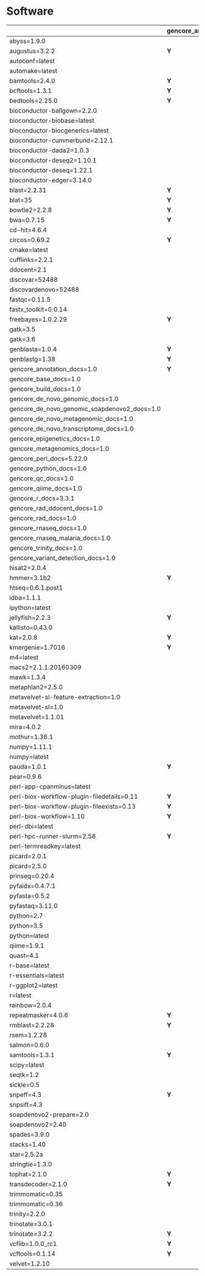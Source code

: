 # Software

| | gencore_annotation_1.0 | gencore_base_1.0 | gencore_build_1.0 | gencore_de_novo_genomic_1.0 | gencore_de_novo_genomic_soapdenovo2_1.0 | gencore_de_novo_metagenomic_1.0 | gencore_de_novo_transcriptome_1.0 | gencore_epigenetics_1.0 | gencore_metagenomics_1.0 | gencore_perl_5.22.0 | gencore_python_1.0 | gencore_qc_1.0 | gencore_qiime_1.0 | gencore_r_3.3.1 | gencore_rad_1.0 | gencore_rad_ddocent_1.0 | gencore_rnaseq_1.0 | gencore_rnaseq_malaria_1.0 | gencore_trinity_1.0 | gencore_variant_detection_1.0 |
| --- | --- | --- | --- | --- | --- | --- | --- | --- | --- | --- | --- | --- | --- | --- | --- | --- | --- | --- | --- | ---  |
| abyss=1.9.0 | | | | **Y** | | | | | | | | | | | | | | | | |
| augustus=3.2.2 | **Y** | | | **Y** | | **Y** | **Y** | | **Y** | | | | | | | | | | | |
| autoconf=latest | | | **Y** | | | | | | | | | | | | | | | | | |
| automake=latest | | | **Y** | | | | | | | | | | | | | | | | | |
| bamtools=2.4.0 | **Y** | | | **Y** | | **Y** | **Y** | **Y** | **Y** | | | | | | **Y** | | **Y** | **Y** | | **Y** |
| bcftools=1.3.1 | **Y** | | | **Y** | | **Y** | **Y** | **Y** | **Y** | | | | | | **Y** | | **Y** | **Y** | | **Y** |
| bedtools=2.25.0 | **Y** | | | **Y** | | **Y** | **Y** | **Y** | **Y** | | | | | | **Y** | | **Y** | **Y** | | **Y** |
| bioconductor-ballgown=2.2.0 | | | | | | | | | | | | | | | | | **Y** | | | |
| bioconductor-biobase=latest | | | | | | | | | | | | | | **Y** | | | | | | **Y** |
| bioconductor-biocgenerics=latest | | **Y** | | | | | | | | | | | | | | | | | | |
| bioconductor-cummerbund=2.12.1 | | | | | | | | | | | | | | | | | **Y** | **Y** | | |
| bioconductor-dada2=1.0.3 | | | | | | | | | **Y** | | | | | | | | | | | |
| bioconductor-deseq2=1.10.1 | | | | | | | **Y** | | | | | | | | | | **Y** | **Y** | | |
| bioconductor-deseq=1.22.1 | | | | | | | **Y** | | | | | | | | | | **Y** | **Y** | | |
| bioconductor-edger=3.14.0 | | | | | | | **Y** | | | | | | | | | | **Y** | **Y** | | |
| blast=2.2.31 | **Y** | | | **Y** | | **Y** | **Y** | | **Y** | | | | | | **Y** | | | | | **Y** |
| blat=35 | **Y** | | | **Y** | | **Y** | **Y** | | **Y** | | | | | | **Y** | | **Y** | **Y** | | **Y** |
| bowtie2=2.2.8 | **Y** | | | **Y** | | **Y** | **Y** | **Y** | **Y** | | | | | | **Y** | | **Y** | **Y** | | **Y** |
| bwa=0.7.15 | **Y** | | | **Y** | | **Y** | **Y** | **Y** | **Y** | | | | | | | | | | | **Y** |
| cd-hit=4.6.4 | | | | | | | | | **Y** | | | | | | **Y** | | | | | |
| circos=0.69.2 | **Y** | | | **Y** | | **Y** | **Y** | | | | | | | | | | | | | **Y** |
| cmake=latest | | | **Y** | | | | | | | | | | | | | | | | | |
| cufflinks=2.2.1 | | | | | | | **Y** | | | | | | | | | | **Y** | **Y** | | **Y** |
| ddocent=2.1 | | | | | | | | | | | | | | | | **Y** | | | | |
| discovar=52488 | | | | **Y** | | | | | | | | | | | | | | | | **Y** |
| discovardenovo=52488 | | | | **Y** | | | | | | | | | | | | | | | | **Y** |
| fastqc=0.11.5 | | | | | | | | | | | | **Y** | | | | | **Y** | | | |
| fastx_toolkit=0.0.14 | | | | | | | | | | | | **Y** | | | | | | | | |
| freebayes=1.0.2.29 | **Y** | | | **Y** | | | | | | | | | | | **Y** | | | | | **Y** |
| gatk=3.5 | | | | | | | | | | | | | | | | | | **Y** | | **Y** |
| gatk=3.6 | | | | **Y** | | | | | | | | | | | | | **Y** | | | |
| genblasta=1.0.4 | **Y** | | | **Y** | | | | | | | | | | | | | | | | |
| genblastg=1.38 | **Y** | | | **Y** | | | | | | | | | | | | | | | | |
| gencore_annotation_docs=1.0 | **Y** | | | | | | | | | | | | | | | | | | | |
| gencore_base_docs=1.0 | | **Y** | | | | | | | | | | | | | | | | | | |
| gencore_build_docs=1.0 | | | **Y** | | | | | | | | | | | | | | | | | |
| gencore_de_novo_genomic_docs=1.0 | | | | **Y** | | | | | | | | | | | | | | | | |
| gencore_de_novo_genomic_soapdenovo2_docs=1.0 | | | | | **Y** | | | | | | | | | | | | | | | |
| gencore_de_novo_metagenomic_docs=1.0 | | | | | | **Y** | | | | | | | | | | | | | | |
| gencore_de_novo_transcriptome_docs=1.0 | | | | | | | **Y** | | | | | | | | | | | | | |
| gencore_epigenetics_docs=1.0 | | | | | | | | **Y** | | | | | | | | | | | | |
| gencore_metagenomics_docs=1.0 | | | | | | | | | **Y** | | | | | | | | | | | |
| gencore_perl_docs=5.22.0 | | | | | | | | | | **Y** | | | | | | | | | | |
| gencore_python_docs=1.0 | | | | | | | | | | | **Y** | | | | | | | | | |
| gencore_qc_docs=1.0 | | | | | | | | | | | | **Y** | | | | | | | | |
| gencore_qiime_docs=1.0 | | | | | | | | | | | | | **Y** | | | | | | | |
| gencore_r_docs=3.3.1 | | | | | | | | | | | | | | **Y** | | | | | | |
| gencore_rad_ddocent_docs=1.0 | | | | | | | | | | | | | | | | **Y** | | | | |
| gencore_rad_docs=1.0 | | | | | | | | | | | | | | | **Y** | | | | | |
| gencore_rnaseq_docs=1.0 | | | | | | | | | | | | | | | | | **Y** | | | |
| gencore_rnaseq_malaria_docs=1.0 | | | | | | | | | | | | | | | | | | **Y** | | |
| gencore_trinity_docs=1.0 | | | | | | | | | | | | | | | | | | | **Y** | |
| gencore_variant_detection_docs=1.0 | | | | | | | | | | | | | | | | | | | | **Y** |
| hisat2=2.0.4 | | | | | | | | | | | | | | | | | **Y** | | | |
| hmmer=3.1b2 | **Y** | | | **Y** | | **Y** | **Y** | | **Y** | | | | | | | | | | | |
| htseq=0.6.1.post1 | | | | | | | **Y** | | | | | | | | | | **Y** | **Y** | | |
| idba=1.1.1 | | | | **Y** | | | | | | | | | | | | | | | | |
| ipython=latest | | | | | | | | | | | **Y** | | | | | | | | | |
| jellyfish=2.2.3 | **Y** | | | **Y** | | | | | | | | | | | | | | | | |
| kallisto=0.43.0 | | | | | | | | | | | | | | | | | **Y** | **Y** | | |
| kat=2.0.8 | **Y** | | | | | | | | | | | | | | | | | | | |
| kmergenie=1.7016 | **Y** | | | **Y** | | | | | | | | | | | | | | | | |
| m4=latest | | | **Y** | | | | | | | | | | | | | | | | | |
| macs2=2.1.1.20160309 | | | | | | | | **Y** | | | | | | | | | | | | |
| mawk=1.3.4 | | | | | | **Y** | | | **Y** | | | | | | | | | | | |
| metaphlan2=2.5.0 | | | | | | **Y** | | | | | | | | | | | | | | |
| metavelvet-sl-feature-extraction=1.0 | | | | | | **Y** | | | | | | | | | | | | | | |
| metavelvet-sl=1.0 | | | | | | **Y** | | | | | | | | | | | | | | |
| metavelvet=1.1.01 | | | | | | **Y** | | | | | | | | | | | | | | |
| mira=4.0.2 | | | | **Y** | | | | | | | | | | | | | | | | |
| mothur=1.36.1 | | | | | | **Y** | | | **Y** | | | | | | | | | | | |
| numpy=1.11.1 | | | | | | | | **Y** | | | | | | | | | | | | |
| numpy=latest | | | | | | | | | | | **Y** | | | | | | | | | |
| pauda=1.0.1 | **Y** | | | | | | | | | | | | | | | | | | | |
| pear=0.9.6 | | | | **Y** | | **Y** | **Y** | | **Y** | | | | | | | | | | | **Y** |
| perl-app-cpanminus=latest | | **Y** | **Y** | | | | | | | **Y** | | | | | | | | | | |
| perl-biox-workflow-plugin-filedetails=0.11 | **Y** | **Y** | **Y** | **Y** | **Y** | **Y** | **Y** | **Y** | | | | **Y** | | | **Y** | **Y** | **Y** | **Y** | **Y** | **Y** |
| perl-biox-workflow-plugin-fileexists=0.13 | **Y** | **Y** | **Y** | **Y** | **Y** | **Y** | **Y** | **Y** | **Y** | | | **Y** | **Y** | | **Y** | **Y** | **Y** | **Y** | **Y** | **Y** |
| perl-biox-workflow=1.10 | **Y** | **Y** | **Y** | **Y** | **Y** | **Y** | **Y** | **Y** | **Y** | | | **Y** | **Y** | | **Y** | **Y** | **Y** | **Y** | **Y** | **Y** |
| perl-dbi=latest | | | | | | | | | | **Y** | | | | | | | | | | |
| perl-hpc-runner-slurm=2.58 | **Y** | **Y** | **Y** | **Y** | **Y** | **Y** | **Y** | **Y** | **Y** | | | **Y** | **Y** | | **Y** | **Y** | **Y** | **Y** | **Y** | **Y** |
| perl-termreadkey=latest | | | | | | | | | | **Y** | | | | | | | | | | |
| picard=2.0.1 | | | | | | | | | | | | | | | | | | **Y** | | |
| picard=2.5.0 | | | | **Y** | | **Y** | **Y** | | | | | | | | | | **Y** | | | **Y** |
| prinseq=0.20.4 | | | | **Y** | | **Y** | **Y** | | | | | | | | | | **Y** | **Y** | | **Y** |
| pyfaidx=0.4.7.1 | | | | | | | | | | | | **Y** | | | | | | | | |
| pyfasta=0.5.2 | | | | | | | | | | | | **Y** | | | | | | | | |
| pyfastaq=3.11.0 | | | | | | | | | | | | **Y** | | | | | | | | |
| python=2.7 | | | | | | | | **Y** | | | | | | | | | | | | |
| python=3.5 | | | | | | | | | | | | **Y** | | | | | | | | |
| python=latest | | | | | | | | | | | **Y** | | | | | | | | | |
| qiime=1.9.1 | | | | | | | | | | | | | **Y** | | | | | | | |
| quast=4.1 | | | | **Y** | | | **Y** | | | | | | | | | | | | | |
| r-base=latest | | **Y** | | | | | | | | | | | | **Y** | | | | | | **Y** |
| r-essentials=latest | | **Y** | | | | | | | | | | | | **Y** | | | | | | **Y** |
| r-ggplot2=latest | | **Y** | | | | | | | | | | | | | | | | | | |
| r=latest | | | | | | | | | | | | | | **Y** | | | | | | **Y** |
| rainbow=2.0.4 | | | | | | | | | | | | | | | **Y** | | | | | |
| repeatmasker=4.0.6 | **Y** | | | | | | | | | | | | | | | | | | | |
| rmblast=2.2.28 | **Y** | | | | | | | | | | | | | | | | | | | |
| rsem=1.2.28 | | | | | | | **Y** | | | | | | | | | | | | **Y** | |
| salmon=0.6.0 | | | | | | | **Y** | | | | | | | | | | | | | |
| samtools=1.3.1 | **Y** | | | **Y** | | **Y** | **Y** | **Y** | **Y** | | | | | | **Y** | | **Y** | **Y** | | **Y** |
| scipy=latest | | | | | | | | | | | **Y** | | | | | | | | | |
| seqtk=1.2 | | | | **Y** | | **Y** | **Y** | | **Y** | | | | | | **Y** | | **Y** | **Y** | | **Y** |
| sickle=0.5 | | | | **Y** | | | **Y** | | | | | | | | | | | | | |
| snpeff=4.3 | **Y** | | | | | | | | | | | | | | | | | | | **Y** |
| snpsift=4.3 | | | | | | | | | | | | | | | | | | | | **Y** |
| soapdenovo2-prepare=2.0 | | | | | **Y** | | | | | | | | | | | | | | | |
| soapdenovo2=2.40 | | | | | **Y** | | | | | | | | | | | | | | | |
| spades=3.9.0 | | | | **Y** | | | | | | | | | | | | | | | | |
| stacks=1.40 | | | | | | | | | | | | | | | **Y** | | | | | |
| star=2.5.2a | | | | | | | **Y** | | | | | | | | | | **Y** | **Y** | | **Y** |
| stringtie=1.3.0 | | | | | | | | | | | | | | | | | **Y** | | | |
| tophat=2.1.0 | **Y** | | | | | | **Y** | | | | | | | | | | **Y** | **Y** | | **Y** |
| transdecoder=2.1.0 | **Y** | | | | | | | | | | | | | | | | | | **Y** | |
| trimmomatic=0.35 | | | | | | | | | | | | | | | | | | **Y** | | |
| trimmomatic=0.36 | | | | **Y** | | **Y** | **Y** | | | | | **Y** | | | | | **Y** | | | |
| trinity=2.2.0 | | | | | | | | | | | | | | | | | | | **Y** | |
| trinotate=3.0.1 | | | | | | | | | | | | | | | | | | | **Y** | |
| trinotate=3.2.2 | **Y** | | | | | | | | | | | | | | | | | | | |
| vcflib=1.0.0_rc1 | **Y** | | | **Y** | | **Y** | **Y** | **Y** | **Y** | | | | | | **Y** | | **Y** | **Y** | | **Y** |
| vcftools=0.1.14 | **Y** | | | **Y** | | **Y** | **Y** | **Y** | **Y** | | | | | | **Y** | | **Y** | **Y** | | **Y** |
| velvet=1.2.10 | | | | **Y** | | | | | | | | | | | | | | | | |

